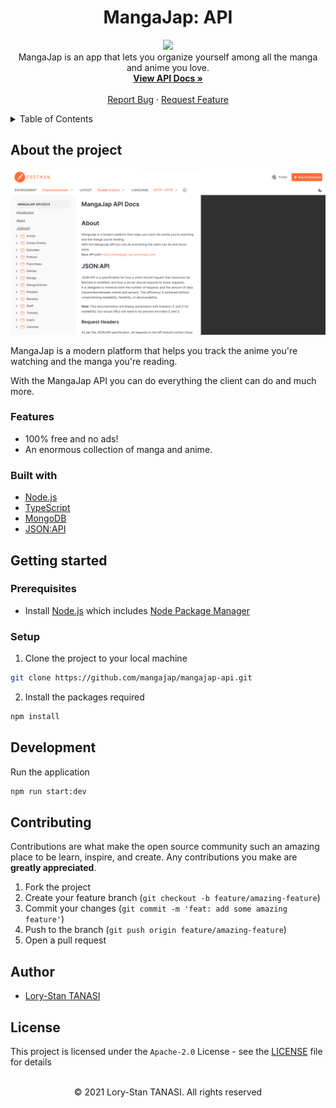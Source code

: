 <h1 align="center">MangaJap: API</h1>

<p align="center">
  <img src="https://mangajap.web.app/assets/images/logo.svg" width="100px" />
  <br />
  MangaJap is an app that lets you organize yourself among all the manga and anime you love.
  <br />
  <a href="https://documenter.getpostman.com/view/10400618/2s9YeN3ora">
    <strong>View API Docs »</strong>
  </a>
  <br />
  <br />
  <a href="https://github.com/mangajap/mangajap-api/issues">Report Bug</a>
  ·
  <a href="https://github.com/mangajap/mangajap-api/issues">Request Feature</a>
</p>

<details>
  <summary>Table of Contents</summary>

- [About the project](#about-the-project)
  - [Features](#features)
  - [Built with](#built-with)
- [Getting started](#getting-started)
  - [Prerequisites](#prerequisites)
  - [Setup](#setup)
- [Development](#development)
- [Contributing](#contributing)
- [Author](#author)
- [License](#license)
</details>

## About the project

<p align="center">
  <img src="./.github/docs/screenshot.png" alt="MangaJap API Preview">
</p>

MangaJap is a modern platform that helps you track the anime you're watching and the manga you're reading.

With the MangaJap API you can do everything the client can do and much more.

### Features

- 100% free and no ads!
- An enormous collection of manga and anime.

### Built with

- [Node.js](https://nodejs.org)
- [TypeScript](https://www.typescriptlang.org)
- [MongoDB](https://www.mongodb.com)
- [JSON:API](https://jsonapi.org)


## Getting started

### Prerequisites

- Install [Node.js](https://nodejs.org) which includes [Node Package Manager](https://www.npmjs.com/get-npm)

### Setup

1. Clone the project to your local machine

```bash
git clone https://github.com/mangajap/mangajap-api.git
```

2. Install the packages required

```bash
npm install
```

## Development

Run the application

```bash
npm run start:dev
```

## Contributing

Contributions are what make the open source community such an amazing place to be learn, inspire, and create. Any contributions you make are **greatly appreciated**.

1. Fork the project
2. Create your feature branch (`git checkout -b feature/amazing-feature`)
3. Commit your changes (`git commit -m 'feat: add some amazing feature'`)
4. Push to the branch (`git push origin feature/amazing-feature`)
5. Open a pull request

## Author

- [Lory-Stan TANASI](https://github.com/stantanasi)

## License

This project is licensed under the `Apache-2.0` License - see the [LICENSE](LICENSE) file for details

<p align="center">
  <br />
  © 2021 Lory-Stan TANASI. All rights reserved
</p>